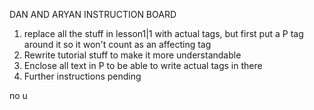 DAN AND ARYAN INSTRUCTION BOARD

1. replace all the stuff in lesson1|1 with actual tags, but first put a P tag around it so it won't count as an affecting tag
2. Rewrite tutorial stuff to make it more understandable
3. Enclose all text in P to be able to write actual tags in there
4. Further instructions pending



no u
